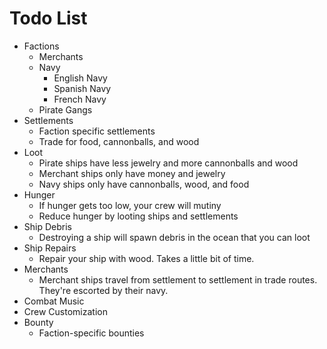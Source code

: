 # Todo List

- Factions
    - Merchants
    - Navy
        - English Navy
        - Spanish Navy
        - French Navy
    - Pirate Gangs
- Settlements
    - Faction specific settlements
    - Trade for food, cannonballs, and wood
- Loot
    - Pirate ships have less jewelry and more cannonballs and wood
    - Merchant ships only have money and jewelry
    - Navy ships only have cannonballs, wood, and food
- Hunger
    - If hunger gets too low, your crew will mutiny
    - Reduce hunger by looting ships and settlements
- Ship Debris
    - Destroying a ship will spawn debris in the ocean that you can loot
- Ship Repairs
    - Repair your ship with wood. Takes a little bit of time.
- Merchants
    - Merchant ships travel from settlement to settlement in trade routes. They're escorted by their navy. 
- Combat Music
- Crew Customization
- Bounty
    - Faction-specific bounties